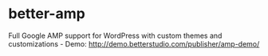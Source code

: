 # better-amp
Full Google AMP support for WordPress with custom themes and customizations - Demo: http://demo.betterstudio.com/publisher/amp-demo/
